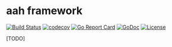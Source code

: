 # aah framework
[![Build Status](https://travis-ci.org/go-aah/aah.svg?branch=master)](https://travis-ci.org/go-aah/aah) [![codecov](https://codecov.io/gh/go-aah/aah/branch/master/graph/badge.svg)](https://codecov.io/gh/go-aah/aah/branch/master) [![Go Report Card](https://goreportcard.com/badge/github.com/go-aah/aah)](https://goreportcard.com/report/github.com/go-aah/aah) [![GoDoc](https://godoc.org/github.com/go-aah/aah?status.svg)](https://godoc.org/github.com/go-aah/aah)  [![License](https://img.shields.io/badge/license-MIT-blue.svg)](LICENSE)

[TODO]

